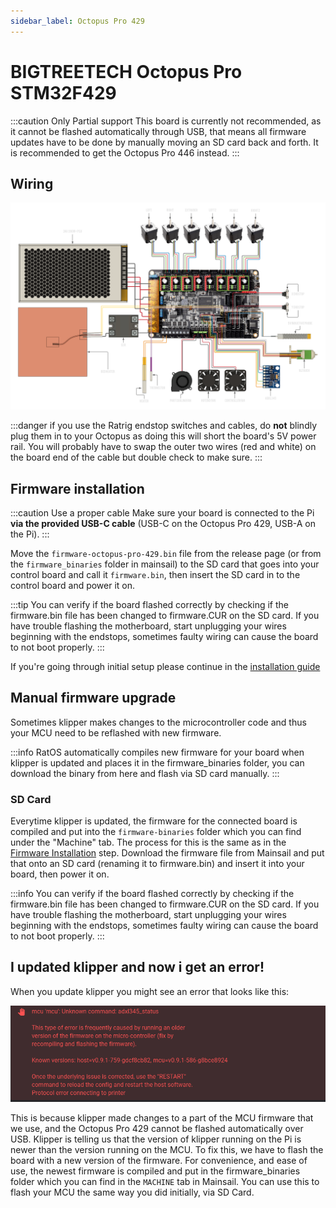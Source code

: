```yaml
---
sidebar_label: Octopus Pro 429
---
```


# BIGTREETECH Octopus Pro STM32F429

:::caution Only Partial support
This board is currently not recommended, as it cannot be flashed automatically through USB, that means all firmware updates have to be done by manually moving an SD card back and forth. It is recommended to get the Octopus Pro 446 instead.
:::

## Wiring

![BTT Octopus Pro STM32F429 Wiring Diagram](_media/octopus-pro-wiring.png)

:::danger if you use the Ratrig endstop switches and cables, do **not** blindly plug them in to your Octopus as doing this will short the board's 5V power rail.
You will probably have to swap the outer two wires (red and white) on the board end of the cable but double check to make sure.
:::

## Firmware installation

:::caution Use a proper cable
Make sure your board is connected to the Pi **via the provided USB-C cable** (USB-C on the Octopus Pro 429, USB-A on the Pi).
:::

Move the `firmware-octopus-pro-429.bin` file from the release page (or from the `firmware_binaries` folder in mainsail) to the SD card that goes into your control board and call it `firmware.bin`, then insert the SD card in to the control board and power it on.

:::tip
You can verify if the board flashed correctly by checking if the firmware.bin file has been changed to firmware.CUR on the SD card. If you have trouble flashing the motherboard, start unplugging your wires beginning with the endstops, sometimes faulty wiring can cause the board to not boot properly.
:::

If you're going through initial setup please continue in the [installation guide](installation.md#setup)

## Manual firmware upgrade

Sometimes klipper makes changes to the microcontroller code and thus your MCU need to be reflashed with new firmware.

:::info
RatOS automatically compiles new firmware for your board when klipper is updated and places it in the firmware_binaries folder, you can download the binary from here and flash via SD card manually.
:::

### SD Card

Everytime klipper is updated, the firmware for the connected board is compiled and put into the `firmware-binaries` folder which you can find under the "Machine" tab. The process for this is the same as in the [Firmware Installation](#firmware-installation) step. Download the firmware file from Mainsail and put that onto an SD card (renaming it to firmware.bin) and insert it into your board, then power it on.

:::info
You can verify if the board flashed correctly by checking if the firmware.bin file has been changed to firmware.CUR on the SD card. If you have trouble flashing the motherboard, start unplugging your wires beginning with the endstops, sometimes faulty wiring can cause the board to not boot properly.
:::

## I updated klipper and now i get an error!

When you update klipper you might see an error that looks like this:

![Firmware version mismatch between host and guest](/img/firmware_version_mismatch.png)

This is because klipper made changes to a part of the MCU firmware that we use, and the Octopus Pro 429 cannot be flashed automatically over USB. Klipper is telling us that the version of klipper running on the Pi is newer than the version running on the MCU. To fix this, we have to flash the board with a new version of the firmware. For convenience, and ease of use, the newest firmware is compiled and put in the firmware_binaries folder which you can find in the `MACHINE` tab in Mainsail. You can use this to flash your MCU the same way you did initially, via SD Card.

